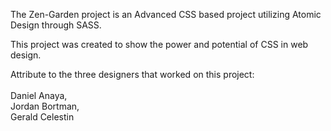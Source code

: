The Zen-Garden project is an Advanced CSS based project utilizing Atomic Design through SASS.

This project was created to show the power and potential of CSS in web design.

Attribute to the three designers that worked on this project: 
<br>
<br>
Daniel Anaya, 
<br>
Jordan Bortman,
<br>
Gerald Celestin

